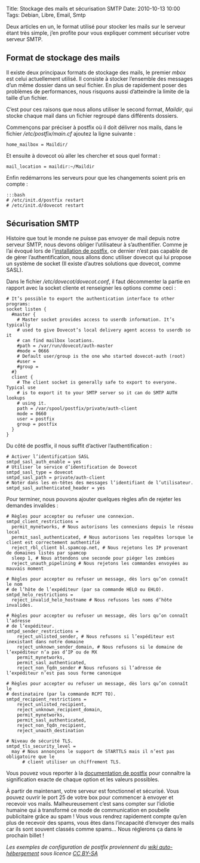 Title: Stockage des mails et sécurisation SMTP
Date: 2010-10-13 10:00
Tags: Debian, Libre, Email, Smtp

Deux articles en un, le format utilisé pour stocker les mails sur le serveur
étant très simple, j’en profite pour vous expliquer comment sécuriser votre
serveur SMTP.

Format de stockage des mails
----------------------------

Il existe deux principaux formats de stockage des mails, le premier *mbox* est
celui actuellement utilisé. Il consiste à stocker l’ensemble des messages d’un
même dossier dans un seul fichier. En plus de rapidement poser des problèmes de
performances, nous risquons aussi d’atteindre la limite de la taille d’un
fichier.

C’est pour ces raisons que nous allons utiliser le second format, *Maildir*, qui
stocke chaque mail dans un fichier regroupé dans différents dossiers.

Commençons par préciser à postfix où il doit délivrer nos mails, dans le fichier
*/etc/postfix/main.cf* ajoutez la ligne suivante :

    home_mailbox = Maildir/

Et ensuite à dovecot où aller les chercher et sous quel format :

    mail_location = maildir:~/Maildir

Enfin redémarrons les serveurs pour que les changements soient pris en compte :

    :::bash
    # /etc/init.d/postfix restart
    # /etc/init.d/dovecot restart

Sécurisation SMTP
-----------------

Histoire que tout le monde ne puisse pas envoyer de mail depuis notre serveur
SMTP, nous devons obliger l’utilisateur à s’authentifier. Comme je l’ai évoqué
lors de l’[installation de
postfix](|filename|envoyer-et-recevoir-ses-premiers-mails.md),
ce dernier n’est pas capable de de gérer l’authentification, nous allons donc
utiliser dovecot qui lui propose un système de socket (Il existe d’autres
solutions que dovecot, comme SASL).

Dans le fichier */etc/dovecot/dovecot.conf*, il faut décommenter la partie en
rapport avec la socket cliente et renseigner les options comme ceci :

    # It’s possible to export the authentication interface to other programs:
    socket listen {
      #master {
        # Master socket provides access to userdb information. It’s typically
        # used to give Dovecot’s local delivery agent access to userdb so it
        # can find mailbox locations.
        #path = /var/run/dovecot/auth-master
        #mode = 0666
        # Default user/group is the one who started dovecot-auth (root)
        #user =
        #group =
      #}
      client {
        # The client socket is generally safe to export to everyone. Typical use
        # is to export it to your SMTP server so it can do SMTP AUTH lookups
        # using it.
        path = /var/spool/postfix/private/auth-client
        mode = 0660
        user = postfix
        group = postfix
      }
    }

Du côté de postfix, il nous suffit d’activer l’authentification :

    # Activer l’identification SASL
    smtpd_sasl_auth_enable = yes
    # Utiliser le service d’identification de Dovecot
    smtpd_sasl_type = dovecot
    smtpd_sasl_path = private/auth-client
    # Noter dans les en-têtes des messages l’identifiant de l’utilisateur.
    smtpd_sasl_authenticated_header = yes

Pour terminer, nous pouvons ajouter quelques règles afin de rejeter les demandes
invalides :

    # Règles pour accepter ou refuser une connexion.
    smtpd_client_restrictions =
      permit_mynetworks, # Nous autorisons les connexions depuis le réseau local
      permit_sasl_authenticated, # Nous autorisons les requêtes lorsque le client est correctement authentifié
      reject_rbl_client bl.spamcop.net, # Nous rejetons les IP provenant de domaines listés par spamcop
      sleep 1, # Nous attendons une seconde pour piéger les zombies
      reject_unauth_pipelining # Nous rejetons les commandes envoyées au mauvais moment

    # Règles pour accepter ou refuser un message, dès lors qu’on connaît le nom
    # de l’hôte de l’expéditeur (par sa commande HELO ou EHLO).
    smtpd_helo_restrictions =
      reject_invalid_helo_hostname # Nous refusons les noms d’hôte invalides.

    # Règles pour accepter ou refuser un message, dès lors qu’on connaît l’adresse
    # de l’expéditeur.
    smtpd_sender_restrictions =
        reject_unlisted_sender, # Nous refusons si l’expéditeur est inexistant dans notre domaine
        reject_unknown_sender_domain, # Nous refusons si le domaine de l’expéditeur n’a pas d’IP ou de MX
        permit_mynetworks,
        permit_sasl_authenticated,
        reject_non_fqdn_sender # Nous refusons si l’adresse de l’expéditeur n’est pas sous forme canonique

    # Règles pour accepter ou refuser un message, dès lors qu’on connaît le
    # destinataire (par la commande RCPT TO).
    smtpd_recipient_restrictions =
        reject_unlisted_recipient,
        reject_unknown_recipient_domain,
        permit_mynetworks,
        permit_sasl_authenticated,
        reject_non_fqdn_recipient,
        reject_unauth_destination

    # Niveau de sécurité TLS.
    smtpd_tls_security_level =
      may # Nous annonçons le support de STARTTLS mais il n’est pas obligatoire que le
          # client utiliser un chiffrement TLS.

Vous pouvez vous reporter à la [documentation de
postfix](http://www.postfix.org/postconf.5.html) pour connaître la signification
exacte de chaque option et les valeurs possibles.

À partir de maintenant, votre serveur est fonctionnel et sécurisé. Vous pouvez
ouvrir le port 25 de votre box pour commencer à envoyer et recevoir vos mails.
Malheureusement c’est sans compter sur l’idiotie humaine qui à transformé ce
mode de communication en poubelle publicitaire grâce au spam ! Vous vous rendrez
rapidement compte qu’en plus de recevoir des spams, vous êtes dans l’incapacité
d’envoyer des mails car ils sont souvent classés comme spams… Nous réglerons
ça dans le prochain billet !

*Les exemples de configuration de postfix proviennent du [wiki
auto-hébergement](http://wiki.auto-hebergement.fr/dokuwiki/serveurs/postfix)
sous licence [CC BY-SA](http://creativecommons.org/licenses/by-sa/3.0/)*
